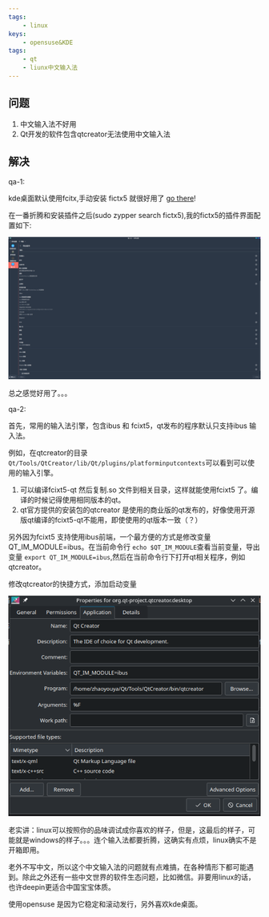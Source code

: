 ```yaml
---
tags:
    - linux
keys:
    - opensuse&KDE
tags:
    - qt
    - liunx中文输入法
---
```


## 问题

1. 中文输入法不好用
2. Qt开发的软件包含qtcreator无法使用中文输入法


## 解决
qa-1:

kde桌面默认使用fcitx,手动安装 fictx5 就很好用了 [go there](https://zh.opensuse.org/Fcitx5)!

在一番折腾和安装插件之后(sudo zypper search fictx5),我的fictx5的插件界面配置如下:

![a](../../../asserts/fcixt.png)

总之感觉好用了。。。


qa-2:

首先，常用的输入法引擎，包含ibus 和 fcixt5，qt发布的程序默认只支持ibus 输入法。

例如，在qtcreator的目录 `Qt/Tools/QtCreator/lib/Qt/plugins/platforminputcontexts`可以看到可以使用的输入引擎。

1. 可以编译fcixt5-qt 然后复制.so 文件到相关目录，这样就能使用fcixt5 了。编译的时候记得使用相同版本的qt。
2. qt官方提供的安装包的qtcreator 是使用的商业版的qt发布的，好像使用开源版qt编译的fcixt5-qt不能用，即使使用的qt版本一致（？）

另外因为fcixt5 支持使用ibus前端，一个最方便的方式是修改变量 QT_IM_MODULE=ibus。在当前命令行 `echo $QT_IM_MODULE`查看当前变量，导出变量 `export QT_IM_MODULE=ibus`,然后在当前命令行下打开qt相关程序，例如qtcreator。

修改qtcreator的快捷方式，添加启动变量

![alt text](../../../asserts/qtfcitx5.png)

老实讲：linux可以按照你的品味调试成你喜欢的样子，但是，这最后的样子，可能就是windows的样子。。。连个输入法都要折腾，这确实有点烦，linux确实不是开箱即用。

老外不写中文，所以这个中文输入法的问题就有点难搞，在各种情形下都可能遇到。除此之外还有一些中文世界的软件生态问题，比如微信。非要用linux的话，也许deepin更适合中国宝宝体质。

使用opensuse 是因为它稳定和滚动发行，另外喜欢kde桌面。